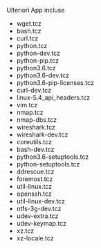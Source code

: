 <p>Ulteriori App incluse</p>
<ul>
<li>wget.tcz</li>
<li>bash.tcz</li>
<li>curl.tcz</li>
<li>python.tcz</li>
<li>python-dev.tcz</li>
<li>python-pip.tcz</li>
<li>python3.6.tcz</li>
<li>python3.6-dev.tcz</li>
<li>python3.6-pip-licenses.tcz</li>
<li>curl-dev.tcz</li>
<li>linux-5.4_api_headers.tcz</li>
<li>vim.tcz</li>
<li>nmap.tcz</li>
<li>nmap-dbs.tcz</li>
<li>wireshark.tcz</li>
<li>wireshark-dev.tcz</li>
<li>coreutils.tcz</li>
<li>bash-dev.tcz</li>
<li>python3.6-setuptools.tcz</li>
<li>python-setuptools.tcz</li>
<li>ddrescue.tcz</li>
<li>foremost.tcz</li>
<li>util-linux.tcz</li>
<li>openssh.tcz</li>
<li>util-linux-dev.tcz</li>
<li>ntfs-3g-dev.tcz</li>
<li>udev-extra.tcz</li>
<li>udev-keymap.tcz</li>
<li>xz.tcz</li>
<li>xz-locale.tcz</li>
</ul>
